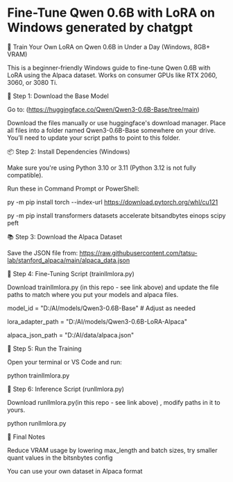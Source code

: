 # Fine-Tune Qwen 0.6B with LoRA on Windows generated by chatgpt
🧠 Train Your Own LoRA on Qwen 0.6B in Under a Day (Windows, 8GB+ VRAM)

This is a beginner-friendly Windows guide to fine-tune Qwen 0.6B with LoRA using the Alpaca dataset. Works on consumer GPUs like RTX 2060, 3060, or 3080 Ti.

📁 Step 1: Download the Base Model

Go to: (https://huggingface.co/Qwen/Qwen3-0.6B-Base/tree/main)

Download the files manually or use huggingface's download manager. Place all files into a folder named Qwen3-0.6B-Base somewhere on your drive.
You’ll need to update your script paths to point to this folder.

📦 Step 2: Install Dependencies (Windows)

Make sure you're using Python 3.10 or 3.11 (Python 3.12 is not fully compatible).

Run these in Command Prompt or PowerShell:

py -m pip install torch --index-url https://download.pytorch.org/whl/cu121

py -m pip install transformers datasets accelerate bitsandbytes einops scipy peft

📚 Step 3: Download the Alpaca Dataset

Save the JSON file from:
https://raw.githubusercontent.com/tatsu-lab/stanford_alpaca/main/alpaca_data.json


🔬 Step 4: Fine-Tuning Script (trainllmlora.py)

Download trainllmlora.py (in this repo - see link above) and update the file paths to match where you put your models and alpaca files.

 model_id = "D:/AI/models/Qwen3-0.6B-Base"  # Adjust as needed
 
 lora_adapter_path = "D:/AI/models/Qwen3-0.6B-LoRA-Alpaca"
 
 alpaca_json_path = "D:/AI/data/alpaca.json"

🚀 Step 5: Run the Training

Open your terminal or VS Code and run:

python trainllmlora.py

🧰 Step 6: Inference Script (runllmlora.py)

Download runllmlora.py(in this repo - see link above) , modify paths in it to yours.

python runllmlora.py

🤔 Final Notes

Reduce VRAM usage by lowering max_length and batch sizes, try smaller quant values in the bitsnbytes config

You can use your own dataset in Alpaca format
